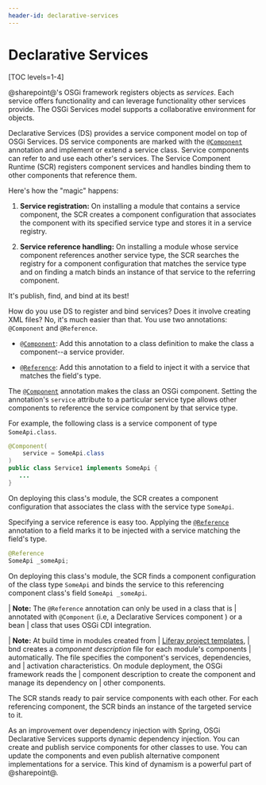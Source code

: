 ```yaml
---
header-id: declarative-services
---
```


# Declarative Services

[TOC levels=1-4]

@sharepoint@'s OSGi framework registers objects as *services*. Each service
offers functionality and can leverage functionality other services provide. The
OSGi Services model supports a collaborative environment for objects.

Declarative Services (DS) provides a service component model on top of OSGi
Services. DS service components are marked with the
[`@Component`](https://osgi.org/javadoc/r6/residential/org/osgi/service/component/annotations/Component.html)
annotation and implement or extend a service class. Service components can refer
to and use each other's services. The Service Component Runtime (SCR) registers
component services and handles binding them to other components that reference
them. 

Here's how the "magic" happens:

1.  **Service registration:** On installing a module that contains a
    service component, the SCR creates a component configuration that associates
    the component with its specified service type and stores it in a service
    registry. 

2.  **Service reference handling:** On installing a module whose service
    component references another service type, the SCR searches the registry for
    a component configuration that matches the service type and on finding a
    match binds an instance of that service to the referring component.

It's publish, find, and bind at its best!

How do you use DS to register and bind services? Does it involve creating XML
files? No, it's much easier than that. You use two annotations: `@Component` and
`@Reference`. 

-   [`@Component`](https://osgi.org/javadoc/r6/residential/org/osgi/service/component/annotations/Component.html):
    Add this annotation to a class definition to make the class a component--a
    service provider. 

-   [`@Reference`](https://osgi.org/javadoc/r6/residential/org/osgi/service/component/annotations/Reference.html):
    Add this annotation to a field to inject it with a service that matches the
    field's type. 

The
[`@Component`](https://osgi.org/javadoc/r6/residential/org/osgi/service/component/annotations/Component.html)
annotation makes the class an OSGi component. Setting the annotation's `service`
attribute to a particular service type allows other components to reference the
service component by that service type.

For example, the following class is a service component of type `SomeApi.class`.

```java
@Component(
    service = SomeApi.class
)
public class Service1 implements SomeApi {
   ...
}
```

On deploying this class's module, the SCR creates a component configuration that
associates the class with the service type `SomeApi`.

Specifying a service reference is easy too. Applying the
[`@Reference`](https://osgi.org/javadoc/r6/residential/org/osgi/service/component/annotations/Reference.html)
annotation to a field marks it to be injected with a service matching the
field's type.

```java
@Reference
SomeApi _someApi;
```

On deploying this class's module, the SCR finds a component configuration of the
class type `SomeApi` and binds the service to this referencing component class's
field `SomeApi _someApi`.

| **Note:** The `@Reference` annotation can only be used in a class that is
| annotated with `@Component` (i.e, a Declarative Services component ) or a bean
| class that uses OSGi CDI integration. 

| **Note:** At build time in modules created from
| [Liferay project templates](/docs/7-1/reference/-/knowledge_base/r/project-templates),
| bnd creates a *component description* file for each module's components
| automatically. The file specifies the component's services, dependencies, and
| activation characteristics. On module deployment, the OSGi framework reads the
| component description to create the component and manage its dependency on 
| other components.

The SCR stands ready to pair service components with each other. For each
referencing component, the SCR binds an instance of the targeted service to it.

As an improvement over dependency injection with Spring, OSGi Declarative
Services supports dynamic dependency injection. You can create and publish
service components for other classes to use. You can update the components and
even publish alternative component implementations for a service. This kind of
dynamism is a powerful part of @sharepoint@. 
